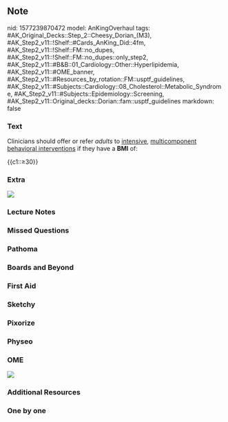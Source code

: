 ## Note
nid: 1577239870472
model: AnKingOverhaul
tags: #AK_Original_Decks::Step_2::Cheesy_Dorian_(M3), #AK_Step2_v11::!Shelf::#Cards_AnKing_Did::4fm, #AK_Step2_v11::!Shelf::FM::no_dupes, #AK_Step2_v11::!Shelf::FM::no_dupes::only_step2, #AK_Step2_v11::#B&B::01_Cardiology::Other::Hyperlipidemia, #AK_Step2_v11::#OME_banner, #AK_Step2_v11::#Resources_by_rotation::FM::usptf_guidelines, #AK_Step2_v11::#Subjects::Cardiology::08_Cholesterol::Metabolic_Syndrome, #AK_Step2_v11::#Subjects::Epidemiology::Screening, #AK_Step2_v11::Original_decks::Dorian::fam::usptf_guidelines
markdown: false

### Text
Clinicians should offer or refer <i>adults</i> to <u>intensive</u>,
<u>multicomponent behavioral interventions</u> if they have a
<b>BMI</b> of:
<div>
  {{c1::≥30}}
</div>

### Extra
<img src="paste-25074019074049_1490401575642.jpg">

### Lecture Notes


### Missed Questions


### Pathoma


### Boards and Beyond


### First Aid


### Sketchy


### Pixorize


### Physeo


### OME
<div class="ome-widget">
  <a href="https://onlinemeded.org?ref=anki"><img src=
  "_OME_AnkiFlashcards_General_4.png"></a>
</div>

### Additional Resources


### One by one

